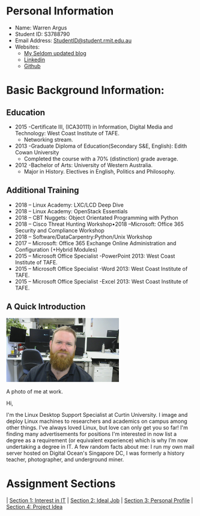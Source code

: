 # Personal Information

* Name: Warren Argus
* Student ID: S3788790
* Email Address: StudentID@student.rmit.edu.au 
* Websites:
  * [My Seldom updated blog](https://blog.warbel.net)
  * [Linkedin](https://www.linkedin.com/in/warren-argus/)
  * [Github](https://www.github.com/wargus85)

# Basic Background Information:

## Education
 * 2015 -Certificate III, (ICA30111) in Information, Digital Media and Technology: West Coast Institute of TAFE.
   * Networking stream.
 * 2013 -Graduate Diploma of Education(Secondary S&E, English): Edith Cowan University
   * Completed the course with a 70% (distinction) grade average.
 * 2012 -Bachelor of Arts: University of Western Australia.
   * Major in History. Electives in English, Politics and Philosophy.

## Additional Training

* 2018 – Linux Academy: LXC/LCD Deep Dive
* 2018 – Linux Academy: OpenStack Essentials 
* 2018 – CBT Nuggets: Object Orientated Programming with Python
* 2018 – Cisco Threat Hunting Workshop•2018 –Microsoft: Office 365 Security and Compliance Workshop
* 2018 – Software/DataCarpentry:Python/Unix Workshop
* 2017 – Microsoft: Office 365 Exchange Online Administration and Configuration (+Hybrid Modules)
* 2015 – Microsoft Office Specialist -PowerPoint 2013: West Coast Institute of TAFE.
* 2015 – Microsoft Office Specialist -Word 2013: West Coast Institute of TAFE.
* 2015 – Microsoft Office Specialist -Excel 2013: West Coast Institute of TAFE.

## A Quick Introduction

<img src="./images/2019-02-25-113210.jpg" width="300" alt="photo of me at work"/>

A photo of me at work.

Hi,

I'm the Linux Desktop Support Specialist at Curtin University. I image and deploy Linux machines to researchers and academics on campus among other things. I've always loved Linux, but love can only get you so far! I'm finding many advertisements for positions I'm interested in now list a degree as a requirement (or equivalent experience) which is why I’m now undertaking a degree in IT. A few random facts about me: I run my own mail server hosted on Digital Ocean's Singapore DC, I was formerly a history teacher, photographer, and underground miner.

# Assignment Sections

| [Section 1: Interest in IT](../section1/section1.html) | [Section 2: Ideal Job](../section2/section2.html) | [Section 3: Personal Profile](../section3/section3.html) | [Section 4: Project Idea](../section4/section4.html)